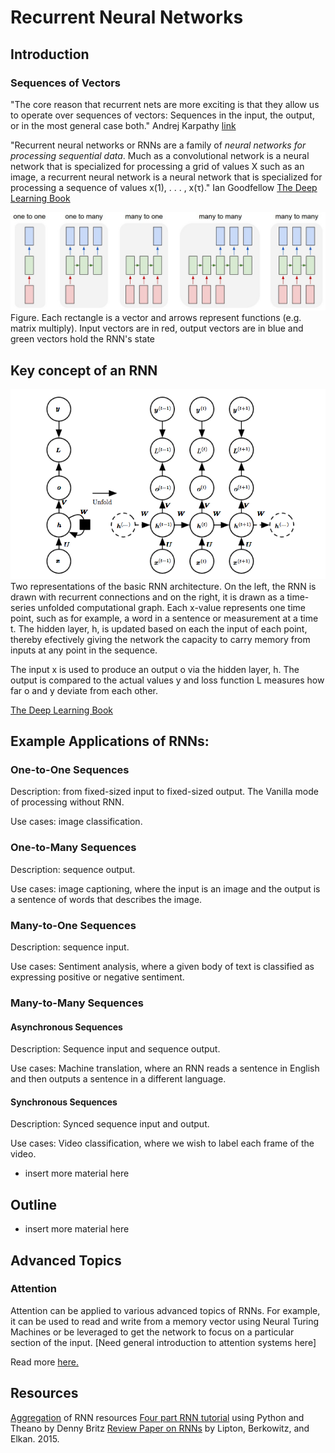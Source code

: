 # Recurrent Neural Networks
## Introduction

### Sequences of Vectors
"The core reason that recurrent nets are more exciting is that they allow us to operate over sequences of vectors: Sequences in the input, the output, or in the most general case both." Andrej Karpathy [link](http://karpathy.github.io/2015/05/21/rnn-effectiveness/)

"Recurrent neural networks or RNNs are a family of *neural networks for processing sequential data*. Much as a convolutional network is a neural network that is specialized for processing a grid of values X such as an image, a recurrent neural network is a neural network that is specialized for processing a sequence of values x(1), . . . , x(τ)." Ian Goodfellow [The Deep Learning Book](http://www.deeplearningbook.org/contents/rnn.html)

![Sequence Types](images/RNNs-sequences-types.jpeg)
Figure. Each rectangle is a vector and arrows represent functions (e.g. matrix multiply). Input vectors are in red, output vectors are in blue and green vectors hold the RNN's state

## Key concept of an RNN
![Fig10.3 Deep Learning Book](images/DeepLearningBook_fig103.png)
Two representations of the basic RNN architecture. On the left, the RNN is drawn with recurrent connections and on the right, it is drawn as a time-series unfolded computational graph. Each x-value represents one time point, such as for example, a word in a sentence or measurement at a time t. The hidden layer, h, is updated based on each the input of each point, thereby efectively giving the network the capacity to carry memory from inputs at any point in the sequence. 

The input x is used to produce an output o via the hidden layer, h. The output is compared to the actual values y and loss function L measures how far o and y deviate from each other. 

[The Deep Learning Book](http://www.deeplearningbook.org/contents/rnn.html)

## Example Applications of RNNs:

### One-to-One Sequences
Description: from fixed-sized input to fixed-sized output. The Vanilla mode of processing without RNN.

Use cases: image classification.

### One-to-Many Sequences
Description: sequence output.

Use cases: image captioning, where the input is an image and the output is a sentence of words that describes the image.

### Many-to-One Sequences
Description: sequence input.

Use cases: Sentiment analysis, where a given body of text is classified as expressing positive or negative sentiment.

### Many-to-Many Sequences
#### Asynchronous Sequences
Description: Sequence input and sequence output.

Use cases: Machine translation, where an RNN reads a sentence in English and then outputs a sentence in a different language.

#### Synchronous Sequences
Description: Synced sequence input and output.

Use cases: Video classification, where we wish to label each frame of the video.

- insert more material here

## Outline

- insert more material here

## Advanced Topics 
### Attention
Attention can be applied to various advanced topics of RNNs. For example, it can be used to read and write from a memory vector using Neural Turing Machines or be leveraged to get the network to focus on a particular section of the input. [Need general introduction to attention systems here]

Read more [here.](http://distill.pub/2016/augmented-rnns/)


## Resources 
[Aggregation](https://github.com/kjw0612/awesome-rnn) of RNN resources
[Four part RNN tutorial](http://www.wildml.com/2015/09/recurrent-neural-networks-tutorial-part-1-introduction-to-rnns/) using Python and Theano by Denny Britz
[Review Paper on RNNs](https://arxiv.org/abs/1506.00019) by Lipton, Berkowitz, and Elkan. 2015.
